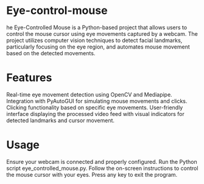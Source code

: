 # Eye-control-mouse
he Eye-Controlled Mouse is a Python-based project that allows users to control the mouse cursor using eye movements captured by a webcam. The project utilizes computer vision techniques to detect facial landmarks, particularly focusing on the eye region, and automates mouse movement based on the detected movements.

# Features
Real-time eye movement detection using OpenCV and Mediapipe.
Integration with PyAutoGUI for simulating mouse movements and clicks.
Clicking functionality based on specific eye movements.
User-friendly interface displaying the processed video feed with visual indicators for detected landmarks and cursor movement.

# Usage
Ensure your webcam is connected and properly configured.
Run the Python script eye_controlled_mouse.py.
Follow the on-screen instructions to control the mouse cursor with your eyes.
Press any key to exit the program.
